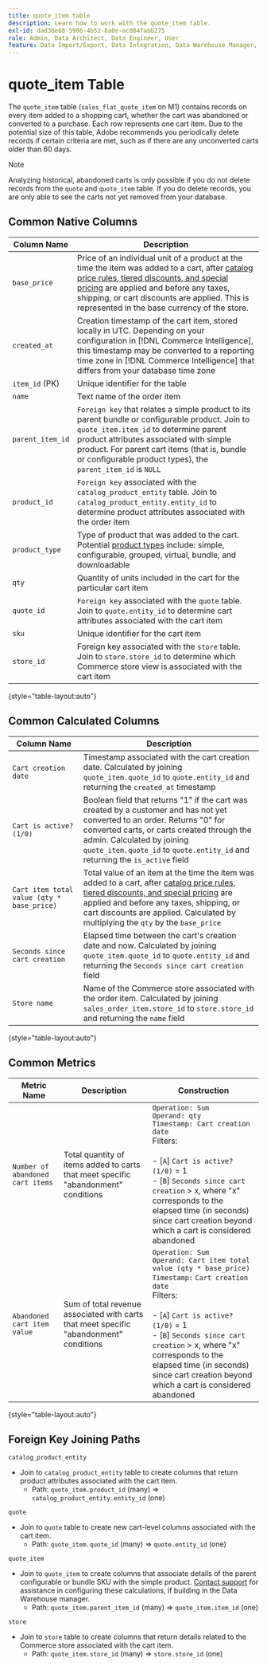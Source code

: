 ```yaml
---
title: quote_item table
description: Learn how to work with the quote_item table.
exl-id: dad36e88-5986-4b52-8a0e-ac084fabb275
role: Admin, Data Architect, Data Engineer, User
feature: Data Import/Export, Data Integration, Data Warehouse Manager, Commerce Tables
---
```

# quote_item Table

The `quote_item` table (`sales_flat_quote_item` on M1) contains records on every item added to a shopping cart, whether the cart was abandoned or converted to a purchase. Each row represents one cart item. Due to the potential size of this table, Adobe recommends you periodically delete records if certain criteria are met, such as if there are any unconverted carts older than 60 days.

>[!NOTE]
>
>Analyzing historical, abandoned carts is only possible if you do not delete records from the `quote` and `quote_item` table. If you do delete records, you are only able to see the carts not yet removed from your database.

## Common Native Columns

|**Column Name**|**Description**|
|---|---|
|`base_price`|Price of an individual unit of a product at the time the item was added to a cart, after [catalog price rules, tiered discounts, and special pricing](https://experienceleague.adobe.com/docs/commerce-admin/catalog/products/pricing/pricing-advanced.html) are applied and before any taxes, shipping, or cart discounts are applied. This is represented in the base currency of the store.|
|`created_at`|Creation timestamp of the cart item, stored locally in UTC. Depending on your configuration in [!DNL Commerce Intelligence], this timestamp may be converted to a reporting time zone in [!DNL Commerce Intelligence] that differs from your database time zone|
|`item_id` (PK)|Unique identifier for the table|
|`name`|Text name of the order item|
|`parent_item_id`|`Foreign key` that relates a simple product to its parent bundle or configurable product. Join to `quote_item.item_id` to determine parent product attributes associated with simple product. For parent cart items (that is, bundle or configurable product types), the `parent_item_id` is `NULL`|
|`product_id`|`Foreign key` associated with the `catalog_product_entity` table. Join to `catalog_product_entity.entity_id` to determine product attributes associated with the order item|
|`product_type`|Type of product that was added to the cart. Potential [product types](https://experienceleague.adobe.com/docs/commerce-admin/catalog/products/product-create.html#product-types) include: simple, configurable, grouped, virtual, bundle, and downloadable|
|`qty`|Quantity of units included in the cart for the particular cart item|
|`quote_id`|`Foreign key` associated with the `quote` table. Join to `quote.entity_id` to determine cart attributes associated with the cart item|
|`sku`|Unique identifier for the cart item|
|`store_id`|Foreign key associated with the `store` table. Join to `store.store_id` to determine which Commerce store view is associated with the cart item|

{style="table-layout:auto"}

## Common Calculated Columns

|**Column Name**|**Description**|
|---|---|
|`Cart creation date`|Timestamp associated with the cart creation date. Calculated by joining `quote_item.quote_id` to `quote.entity_id` and returning the `created_at` timestamp|
|`Cart is active? (1/0)`|Boolean field that returns "1" if the cart was created by a customer and has not yet converted to an order. Returns "0" for converted carts, or carts created through the admin. Calculated by joining `quote_item.quote_id` to `quote.entity_id` and returning the `is_active` field|
|`Cart item total value (qty * base_price)`|Total value of an item at the time the item was added to a cart, after [catalog price rules, tiered discounts, and special pricing](https://experienceleague.adobe.com/docs/commerce-admin/catalog/products/pricing/pricing-advanced.html) are applied and before any taxes, shipping, or cart discounts are applied. Calculated by multiplying the `qty` by the `base_price`|
|`Seconds since cart creation`|Elapsed time between the cart's creation date and now. Calculated by joining `quote_item.quote_id` to `quote.entity_id` and returning the `Seconds since cart creation` field|
|`Store name`|Name of the Commerce store associated with the order item. Calculated by joining `sales_order_item.store_id` to `store.store_id` and returning the `name` field|

{style="table-layout:auto"}

## Common Metrics

|**Metric Name**|**Description**|**Construction**|
|---|---|---|
|`Number of abandoned cart items`|Total quantity of items added to carts that meet specific "abandonment" conditions|`Operation: Sum`<br/>`Operand: qty`<br/>`Timestamp: Cart creation date`<br>Filters:<br><br>- \[`A`\] `Cart is active? (1/0)` = 1<br>- \[`B`\] `Seconds since cart creation` > x, where "x" corresponds to the elapsed time (in seconds) since cart creation beyond which a cart is considered abandoned|
|`Abandoned cart item value`|Sum of total revenue associated with carts that meet specific "abandonment" conditions|`Operation: Sum`<br>`Operand: Cart item total value (qty * base_price)`<br>`Timestamp:` `Cart creation date`<br>Filters:<br><br>- \[`A`\] `Cart is active? (1/0)` = 1<br>- \[`B`\] `Seconds since cart creation` > x, where "x" corresponds to the elapsed time (in seconds) since cart creation beyond which a cart is considered abandoned|

{style="table-layout:auto"}

## Foreign Key Joining Paths

`catalog_product_entity`

*  Join to `catalog_product_entity` table to create columns that return product attributes associated with the cart item.
   *  Path: `quote_item.product_id` (many) => `catalog_product_entity.entity_id` (one)

`quote`

*  Join to `quote` table to create new cart-level columns associated with the cart item.
   *  Path: `quote_item.quote_id` (many) => `quote.entity_id` (one)

`quote_item`

*  Join to `quote_item` to create columns that associate details of the parent configurable or bundle SKU with the simple product. [Contact support](https://experienceleague.adobe.com/docs/commerce-knowledge-base/kb/troubleshooting/miscellaneous/mbi-service-policies.html) for assistance in configuring these calculations, if building in the Data Warehouse manager.
   *  Path: `quote_item.parent_item_id` (many) => `quote_item.item_id` (one)

`store`

*  Join to `store` table to create columns that return details related to the Commerce store associated with the cart item.
   *  Path: `quote_item.store_id` (many) => `store.store_id` (one)
